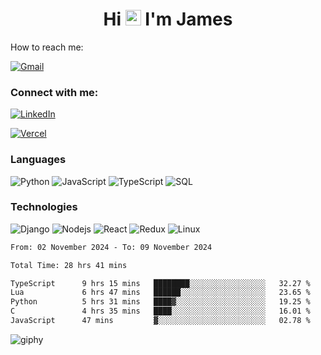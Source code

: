<h1 align="center">
Hi <img src="https://media.giphy.com/media/hvRJCLFzcasrR4ia7z/giphy.gif" width="25px"> I'm James
</h1>

How to reach me:

<a href="mailto:NjihiaKiongo@gmail.com">

![Gmail](https://img.shields.io/badge/%20NjihiaKiongo@gmail.com%20-000?style=for-the-badge&logo=Gmail)

</a>

<h3 align="left">Connect with me:</h3>
<a href="https://www.linkedin.com/in/jameskiongo/">

![LinkedIn](https://img.shields.io/badge/%20LinkedIn%20-000?style=for-the-badge&logo=LinkedIn)

</a>
<a href="https://kiongo.vercel.app/" target="_blank">
  
![Vercel](https://img.shields.io/badge/%20Portfolio%20-000?style=for-the-badge&logo=Vercel)

</a>




### Languages

![Python](https://img.shields.io/badge/%20Python%20-000?style=for-the-badge&logo=Python)
![JavaScript](https://img.shields.io/badge/%20javascript%20-000?style=for-the-badge&logo=javascript)
![TypeScript](https://img.shields.io/badge/%20TypeScript%20-000?style=for-the-badge&logo=TypeScript)
![SQL](https://img.shields.io/badge/%20SQL%20-000?style=for-the-badge&logo=MySQL)



### Technologies

![Django](https://img.shields.io/badge/%20Django%20-000?style=for-the-badge&logo=Django)
![Nodejs](https://img.shields.io/badge/%20Node.js%20-000?style=for-the-badge&logo=Node.js)
![React](https://img.shields.io/badge/%20React%20-000?style=for-the-badge&logo=React)
![Redux](https://img.shields.io/badge/%20Redux%20-000?style=for-the-badge&logo=Redux)
![Linux](https://img.shields.io/badge/%20Linux%20-000?style=for-the-badge&logo=Linux)

<!--START_SECTION:waka-->

```txt
From: 02 November 2024 - To: 09 November 2024

Total Time: 28 hrs 41 mins

TypeScript      9 hrs 15 mins   ████████░░░░░░░░░░░░░░░░░   32.27 %
Lua             6 hrs 47 mins   ██████░░░░░░░░░░░░░░░░░░░   23.65 %
Python          5 hrs 31 mins   ████▓░░░░░░░░░░░░░░░░░░░░   19.25 %
C               4 hrs 35 mins   ████░░░░░░░░░░░░░░░░░░░░░   16.01 %
JavaScript      47 mins         ▓░░░░░░░░░░░░░░░░░░░░░░░░   02.78 %
```

<!--END_SECTION:waka-->


![giphy](https://github.com/jameskiongo/jameskiongo/assets/47977259/359a276a-9e49-40ae-9ac0-6ae0be395401)




